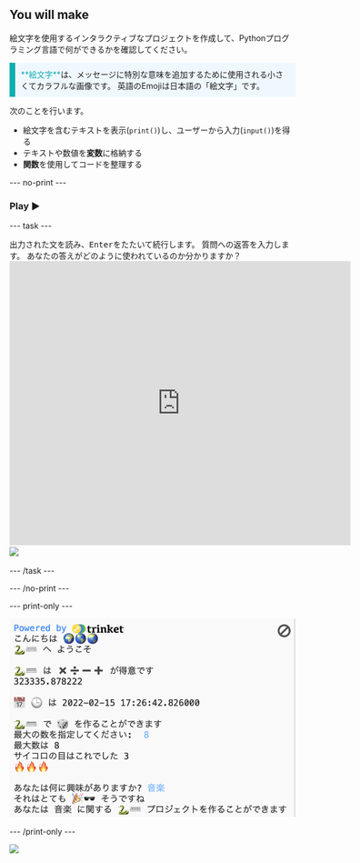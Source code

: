 ## You will make

絵文字を使用するインタラクティブなプロジェクトを作成して、Pythonプログラミング言語で何ができるかを確認してください。

<p style="border-left: solid; border-width:10px; border-color: #0faeb0; background-color: aliceblue; padding: 10px;">
<span style="color: #0faeb0">**絵文字**</span>は、メッセージに特別な意味を追加するために使用される小さくてカラフルな画像です。 英語のEmojiは日本語の「絵文字」です。
</p>

次のことを行います。
+ 絵文字を含むテキストを表示(`print()`)し、ユーザーから入力(`input()`)を得る
+ テキストや数値を**変数**に格納する
+ **関数**を使用してコードを整理する

--- no-print ---

### Play ▶️

--- task ---

<div style="display: flex; flex-wrap: wrap">
<div style="flex-basis: 175px; flex-grow: 1">  
出力された文を読み、<kbd>Enter</kbd>をたたいて続行します。 
質問への返答を入力します。 あなたの答えがどのように使われているのか分かりますか？
</div>
<div class="trinket">
  <iframe src="https://trinket.io/embed/python/a54e164ac2?outputOnly=true&start=result" width="600" height="500" frameborder="0" marginwidth="0" marginheight="0" allowfullscreen>
  </iframe>
  <img src="images/hello-final.png">
</div>
</div>

--- /task ---

--- /no-print ---

--- print-only ---

![完成したプロジェクト](images/showcase_static.png)

--- /print-only ---

![](http://code.org/api/hour/begin_codeclub_hworld.png)
